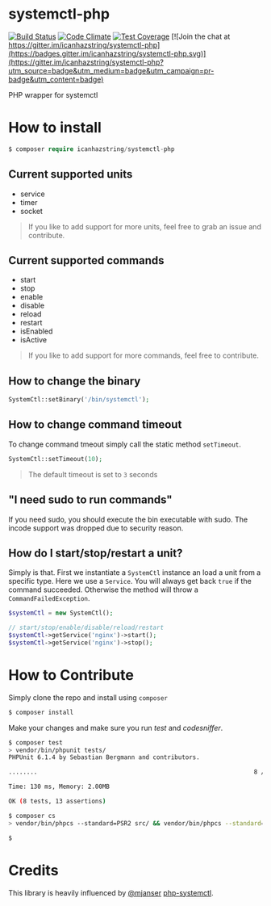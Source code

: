 # systemctl-php
[![Build Status](https://api.travis-ci.org/icanhazstring/systemctl-php.svg?branch=master)](https://travis-ci.org/icanhazstring/systemctl-php) [![Code Climate](https://codeclimate.com/github/icanhazstring/systemctl-php/badges/gpa.svg)](https://codeclimate.com/github/icanhazstring/systemctl-php) [![Test Coverage](https://codeclimate.com/github/icanhazstring/systemctl-php/badges/coverage.svg)](https://codeclimate.com/github/icanhazstring/systemctl-php/coverage) [![Join the chat at https://gitter.im/icanhazstring/systemctl-php](https://badges.gitter.im/icanhazstring/systemctl-php.svg)](https://gitter.im/icanhazstring/systemctl-php?utm_source=badge&utm_medium=badge&utm_campaign=pr-badge&utm_content=badge)

PHP wrapper for systemctl

# How to install
```php
$ composer require icanhazstring/systemctl-php
```

## Current supported units
- service
- timer
- socket

> If you like to add support for more units, feel free to grab an issue and contribute.

## Current supported commands
- start
- stop
- enable
- disable
- reload
- restart
- isEnabled
- isActive

> If you like to add support for more commands, feel free to contribute.

## How to change the binary

```php
SystemCtl::setBinary('/bin/systemctl');
```

## How to change command timeout
To change command tmeout simply call the static method `setTimeout`.
```php
SystemCtl::setTimeout(10);
```

> The default timeout is set to `3` seconds

## "I need sudo to run commands"
If you need sudo, you should execute the bin executable with sudo.
The incode support was dropped due to security reason.

## How do I start/stop/restart a unit?
Simply is that. First we instantiate a `SystemCtl` instance an load a unit from a specific type. Here we use a `Service`. You will always get back `true` if the command succeeded. Otherwise the method will throw a `CommandFailedException`.

```php
$systemCtl = new SystemCtl();

// start/stop/enable/disable/reload/restart
$systemCtl->getService('nginx')->start();
$systemCtl->getService('nginx')->stop();
```

# How to Contribute
Simply clone the repo and install using `composer`

```bash
$ composer install
```

Make your changes and make sure you run *test* and *codesniffer*.

```bash
$ composer test
> vendor/bin/phpunit tests/
PHPUnit 6.1.4 by Sebastian Bergmann and contributors.

........                                                            8 / 8 (100%)

Time: 130 ms, Memory: 2.00MB

OK (8 tests, 13 assertions)

$ composer cs
> vendor/bin/phpcs --standard=PSR2 src/ && vendor/bin/phpcs --standard=PSR2 tests/

$ 
```

# Credits
This library is heavily influenced by [@mjanser](https://github.com/mjanser) [php-systemctl](https://github.com/mjanser/php-systemctl).
